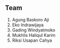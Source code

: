 ## Team

1. Agung Baskoro Aji
2. Eko Indrawijaya
3. Gading Windyatmoko
4. Mukhlis Haliqul Karim
5. Riksi Usapan Cahya
